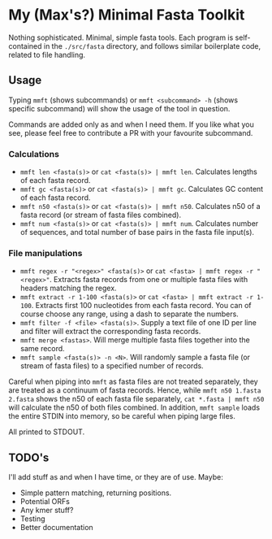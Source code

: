 # My (Max's?) Minimal Fasta Toolkit

Nothing sophisticated. Minimal, simple fasta tools. Each program is self-contained in the `./src/fasta` directory, and follows similar boilerplate code, related to file handling.

## Usage

Typing `mmft` (shows subcommands) or `mmft <subcommand> -h` (shows specific subcommand) will show the usage of the tool in question.

Commands are added only as and when I need them. If you like what you see, please feel free to contribute a PR with your favourite subcommand.

### Calculations

- `mmft len <fasta(s)>` or `cat <fasta(s)> | mmft len`. Calculates lengths of each fasta record.
- `mmft gc <fasta(s)>` or `cat <fasta(s)> | mmft gc`. Calculates GC content of each fasta record.
- `mmft n50 <fasta(s)>` or `cat <fasta(s)> | mmft n50`. Calculates n50 of a fasta record (or stream of fasta files combined).
- `mmft num <fasta(s)>` or `cat <fasta(s)> | mmft num`. Calculates number of sequences, and total number of base pairs in the fasta file input(s).

### File manipulations

- `mmft regex -r "<regex>" <fasta(s)>` or `cat <fasta> | mmft regex -r "<regex>"`. Extracts fasta records from one or multiple fasta files with headers matching the regex. 
- `mmft extract -r 1-100 <fasta(s)>` or `cat <fasta> | mmft extract -r 1-100`. Extracts first 100 nucleotides from each fasta record. You can of course choose any range, using a dash to separate the numbers.
- `mmft filter -f <file> <fasta(s)>`. Supply a text file of one ID per line and filter will extract the corresponding fasta records.
- `mmft merge <fastas>`. Will merge multiple fasta files together into the same record.
- `mmft sample <fasta(s)> -n <N>`. Will randomly sample a fasta file (or stream of fasta files) to a specified number of records.

Careful when piping into `mmft` as fasta files are not treated separately, they are treated as a continuum of fasta records. Hence, while `mmft n50 1.fasta 2.fasta` shows the n50 of each fasta file separately, `cat *.fasta | mmft n50` will calculate the n50 of both files combined. In addition, `mmft sample` loads the entire STDIN into memory, so be careful when piping large files.

All printed to STDOUT.

## TODO's

I'll add stuff as and when I have time, or they are of use. Maybe:

- Simple pattern matching, returning positions.
- Potential ORFs
- Any kmer stuff?
- Testing
- Better documentation
